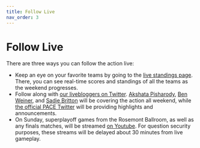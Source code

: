 ```yaml
---
title: Follow Live
nav_order: 3
---
```


# Follow Live

There are three ways you can follow the action live:

* Keep an eye on your favorite teams by going to the [live standings page](http://pace-nsc.org/live). There, you can see real-time scores and standings of all the teams as the weekend progresses.
* Follow along with [our livebloggers on Twitter](https://twitter.com/i/lists/1532909314582667264). [Akshata Pisharody](https://twitter.com/PACENSC_AP), [Ben Weiner](https://twitter.com/PACENSC_BW), and [Sadie Britton](https://twitter.com/PACENSC_SadieB) will be covering the action all weekend, while [the official PACE Twitter](https://twitter.com/PACENSC) will be providing highlights and announcements.
* On Sunday, superplayoff games from the Rosemont Ballroom, as well as any finals matches, will be streamed [on Youtube](https://www.youtube.com/channel/UCjPjiMYO4MA46kOJDsXaxOw). For question security purposes, these streams will be delayed about 30 minutes from live gameplay.
